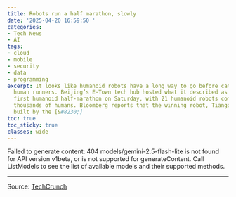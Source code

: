 ```yaml
---
title: Robots run a half marathon, slowly
date: '2025-04-20 16:59:50 '
categories:
- Tech News
- AI
tags:
- cloud
- mobile
- security
- data
- programming
excerpt: It looks like humanoid robots have a long way to go before catching up with
  human runners. Beijing’s E-Town tech hub hosted what it described as the first world’s
  first humanoid half-marathon on Saturday, with 21 humanoid robots competing alongside
  thousands of humans. Bloomberg reports that the winning robot, Tiangong Ultra, was
  built by the [&#8230;]
toc: true
toc_sticky: true
classes: wide
---
```


Failed to generate content: 404 models/gemini-2.5-flash-lite is not found for API version v1beta, or is not supported for generateContent. Call ListModels to see the list of available models and their supported methods.

---

Source: [TechCrunch](https://techcrunch.com/2025/04/19/robots-run-a-half-marathon-slowly/)
